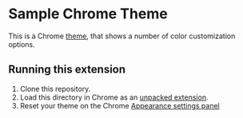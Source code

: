 # Sample Chrome Theme

This is a Chrome [theme](https://developer.chrome.com/docs/extensions/develop/ui/themes), that shows a number of color customization options.

## Running this extension

1. Clone this repository.
1. Load this directory in Chrome as an [unpacked extension](https://developer.chrome.com/docs/extensions/mv3/getstarted/development-basics/#load-unpacked).
1. Reset your theme on the Chrome [Appearance settings panel](chrome://settings/appearance)
